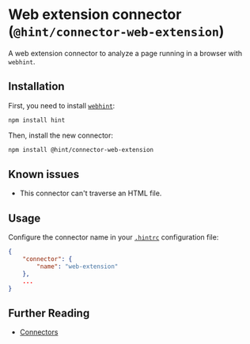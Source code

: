 # Web extension connector (`@hint/connector-web-extension`)

A web extension connector to analyze a page running in a browser
with `webhint`.

## Installation

First, you need to install [`webhint`](https://webhint.io/):

```bash
npm install hint
```

Then, install the new connector:

```bash
npm install @hint/connector-web-extension
```

## Known issues

* This connector can't traverse an HTML file.

## Usage

Configure the connector name in your [`.hintrc`][hintrc]
configuration file:

```json
{
    "connector": {
        "name": "web-extension"
    },
    ...
}
```

## Further Reading

* [Connectors][connectors]

<!-- Link labels: -->

[connectors]: https://webhint.io/docs/user-guide/concepts/connectors/
[hintrc]: https://webhint.io/docs/user-guide/further-configuration/hintrc-formats/
